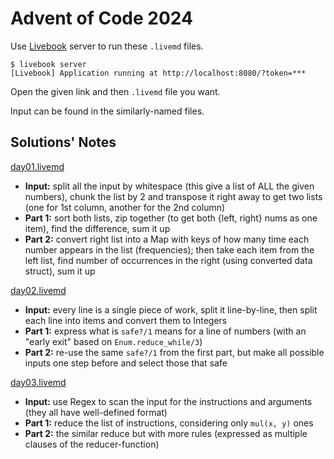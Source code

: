 # Advent of Code 2024

Use [Livebook](https://livebook.dev/) server to run these `.livemd` files.

```console
$ livebook server
[Livebook] Application running at http://localhost:8080/?token=***
```

Open the given link and then `.livemd` file you want.

Input can be found in the similarly-named files.

## Solutions' Notes

[day01.livemd](day01.livemd)

- **Input:** split all the input by whitespace (this give a list of ALL the given numbers), chunk the list by 2 and transpose it right away to get two lists (one for 1st column, another for the 2nd column)
- **Part 1:** sort both lists, zip together (to get both {left, right} nums as one item), find the difference, sum it up
- **Part 2:** convert right list into a Map with keys of how many time each number appears in the list (frequencies); then take each item from the left list, find number of occurrences in the right (using converted data struct), sum it up

[day02.livemd](day02.livemd)

- **Input:** every line is a single piece of work, split it line-by-line, then split each line into items and convert them to Integers
- **Part 1:** express what is `safe?/1` means for a line of numbers (with an "early exit" based on `Enum.reduce_while/3`)
- **Part 2:** re-use the same `safe?/1` from the first part, but make all possible inputs one step before and select those that safe

[day03.livemd](day03.livemd)

- **Input:** use Regex to scan the input for the instructions and arguments (they all have well-defined format)
- **Part 1:** reduce the list of instructions, considering only `mul(x, y)` ones
- **Part 2:** the similar reduce but with more rules (expressed as multiple clauses of the reducer-function)
